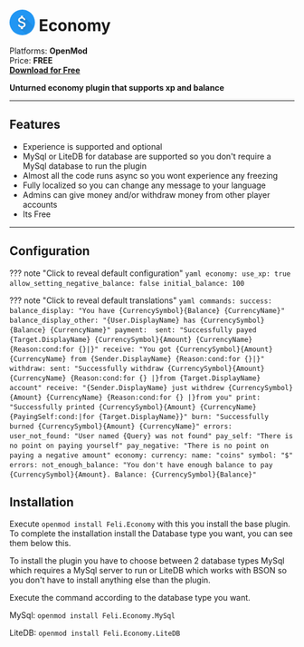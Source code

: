# <img src="/assets/images/plugins/economy/logo.png" width="45" style="vertical-align: bottom; border-radius: 50%"/> Economy

Platforms: **OpenMod**  
Price: **FREE**  
**[Download for Free](https://docs.fplugins.com/plugins/economy/#installation)**

**Unturned economy plugin that supports xp and balance**

---

## Features

- Experience is supported and optional
- MySql or LiteDB for database are supported so you don't require a MySql database to run the plugin
- Almost all the code runs async so you wont experience any freezing
- Fully localized so you can change any message to your language
- Admins can give money and/or withdraw money from other player accounts
- Its Free

---

## Configuration

??? note "Click to reveal default configuration"
    ```yaml
    economy:
      use_xp: true
      allow_setting_negative_balance: false
      initial_balance: 100
    ```

??? note "Click to reveal default translations"
    ```yaml
    commands:
      success: 
        balance_display: "You have {CurrencySymbol}{Balance} {CurrencyName}"
        balance_display_other: "{User.DisplayName} has {CurrencySymbol}{Balance} {CurrencyName}"
        payment: 
          sent: "Successfully payed {Target.DisplayName} {CurrencySymbol}{Amount} {CurrencyName} {Reason:cond:for {}|}"
          receive: "You got {CurrencySymbol}{Amount} {CurrencyName} from {Sender.DisplayName} {Reason:cond:for {}|}"
        withdraw:
          sent: "Successfully withdraw {CurrencySymbol}{Amount} {CurrencyName} {Reason:cond:for {} |}from {Target.DisplayName} account"
          receive: "{Sender.DisplayName} just withdrew {CurrencySymbol}{Amount} {CurrencyName} {Reason:cond:for {} |}from you"
        print: "Successfully printed {CurrencySymbol}{Amount} {CurrencyName} {PayingSelf:cond:|for {Target.DisplayName}}"
        burn: "Successfully burned {CurrencySymbol}{Amount} {CurrencyName}"
      errors:
        user_not_found: "User named {Query} was not found"
        pay_self: "There is no point on paying yourself"
        pay_negative: "There is no point on paying a negative amount"
    economy:
      currency:
        name: "coins"
        symbol: "$"
      errors:
        not_enough_balance: "You don't have enough balance to pay {CurrencySymbol}{Amount}. Balance: {CurrencySymbol}{Balance}"
    ```

## Installation

Execute `openmod install Feli.Economy` with this you install the base plugin. To complete the installation install the Database type you want, you can see them below this.

To install the plugin you have to choose between 2 database types MySql which requires a MySql server to run or LiteDB which works with BSON so you don't have to install anything else than the plugin.

Execute the command according to the database type you want.

MySql: `openmod install Feli.Economy.MySql`

LiteDB: `openmod install Feli.Economy.LiteDB`
